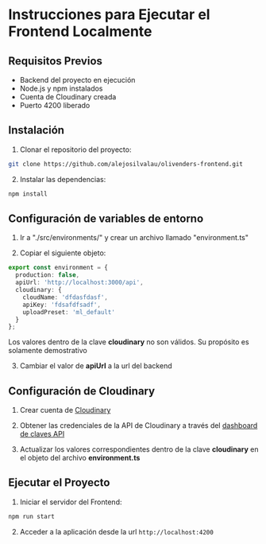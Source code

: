 # Instrucciones para Ejecutar el Frontend Localmente
## Requisitos Previos

- Backend del proyecto en ejecución
- Node.js y npm instalados
- Cuenta de Cloudinary creada
- Puerto 4200 liberado

## Instalación

1. Clonar el repositorio del proyecto:

```bash
git clone https://github.com/alejosilvalau/olivenders-frontend.git
```

2. Instalar las dependencias:

```bash
npm install
```

## Configuración de variables de entorno

1. Ir a "./src/environments/" y crear un archivo llamado "environment.ts"

2. Copiar el siguiente objeto:

```typescript
export const environment = {
  production: false,
  apiUrl: 'http://localhost:3000/api',
  cloudinary: {
    cloudName: 'dfdasfdasf',
    apiKey: 'fdsafdfsadf',
    uploadPreset: 'ml_default'
  }
};
```
Los valores dentro de la clave **cloudinary** no son válidos. Su propósito es solamente demostrativo

3. Cambiar el valor de **apiUrl** a la url del backend

## Configuración de Cloudinary
1. Crear cuenta de [Cloudinary](https://cloudinary.com/)

2. Obtener las credenciales de la API de Cloudinary a través del [dashboard de claves API](https://cloudinary.com/documentation/developer_onboarding_faq_find_credentials)

3. Actualizar los valores correspondientes dentro de la clave **cloudinary** en el objeto del archivo **environment.ts**

## Ejecutar el Proyecto
1. Iniciar el servidor del Frontend:

```bash
npm run start
```

2. Acceder a la aplicación desde la url `http://localhost:4200`
